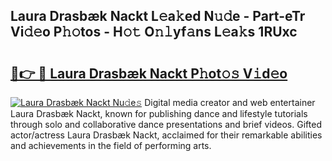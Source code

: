 ## Laura Drasbæk Nackt L𝚎a𝚔ed N𝚞𝚍e - Part-eTr Vi𝚍𝚎o P𝚑𝚘tos - H𝚘𝚝 O𝚗𝚕yf𝚊ns L𝚎a𝚔s 1RUxc

# <h2><a href="http://kf989l.oniu.top/?m=Laura+Drasb%c3%a6k+Nackt">🔗👉 🔴 Laura Drasbæk Nackt P𝚑ot𝚘𝚜 V𝚒d𝚎o</a></h2>

[![Laura Drasbæk Nackt Nu𝚍e𝚜](https://i.imgur.com/0qMVB7G.gif)](http://kf989l.oniu.top/?m=Laura+Drasb%c3%a6k+Nackt)
Digital media creator and web entertainer Laura Drasbæk Nackt, known for publishing dance and lifestyle tutorials through solo and collaborative dance presentations and brief videos. Gifted actor/actress Laura Drasbæk Nackt, acclaimed for their remarkable abilities and achievements in the field of performing arts.  
